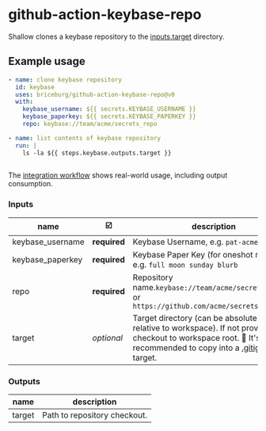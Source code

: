 # github-action-keybase-repo

Shallow clones a keybase repository to the [inputs.target](./action.yml) directory.

## Example usage

```yml
- name: clone keybase repository
  id: keybase
  uses: briceburg/github-action-keybase-repo@v0
  with:
    keybase_username: ${{ secrets.KEYBASE_USERNAME }}
    keybase_paperkey: ${{ secrets.KEYBASE_PAPERKEY }}
    repo: keybase://team/acme/secrets_repo

- name: list contents of keybase repository
  run: |
    ls -la ${{ steps.keybase.outputs.target }}
     
```

The [integration workflow](./.github/workflows/integration.yml) shows real-world usage, including output consumption.

### Inputs

name | :ballot_box_with_check: | description
--- | --- | ---
keybase_username | **required** | Keybase Username, e.g. `pat-acme`
keybase_paperkey | **required** | Keybase Paper Key (for oneshot mode), e.g. `full moon sunday blurb`
repo | **required** | Repository name.`keybase://team/acme/secrets_repo` or `https://github.com/acme/secrets_repo.git`
target | _optional_ | Target directory (can be absolute or relative to workspace). If not provided, will checkout to workspace root. :thought_balloon: It's recommended to copy into a [.gitignored](https://git-scm.com/docs/gitignore) target.

### Outputs

name | description
--- | ---
target | Path to repository checkout.
